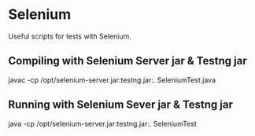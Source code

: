 # Selenium

Useful scripts for tests with Selenium.

## Compiling with Selenium Server jar & Testng jar

javac -cp /opt/selenium-server.jar:testng.jar:. SeleniumTest.java

## Running with Selenium Sever jar & Testng jar

java -cp /opt/selenium-server.jar:testng.jar:. SeleniumTest